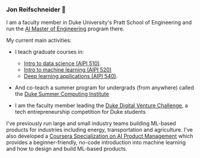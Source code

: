 ### Jon Reifschneider 👋

I am a faculty member in Duke University's Pratt School of Engineering and run the [AI Master of Engineering](http://ai.meng.duke.edu) program there.

My current main activities:  
- I teach graduate courses in:  
  - [Intro to data science (AIPI 510)](https://github.com/AIPI510/aipi510_repo). 
  - [Intro to machine learning (AIPI 520)](https://github.com/AIPI520/aipi520_repo)
  - [Deep learning applications (AIPI 540)](https://github.com/AIPI540/AIPI540-Deep-Learning-Applications).  
- And co-teach a summer program for undergrads (from anywhere) called the [Duke Summer Computing Institute](https://pratt.duke.edu/summer-computing-institute)
  
- I am the faculty member leading the [Duke Digital Venture Challenge](https://sites.duke.edu/digitalventurechallenge/), a tech entrepreneurship competition for Duke students

I've previously run large and small industry teams building ML-based products for industries including energy, transportation and agriculture.  I've also developed a [Coursera Specialization on AI Product Management](https://www.coursera.org/specializations/ai-product-management-duke) which provides a beginner-friendly, no-code introduction into machine learning and how to design and build ML-based products.


